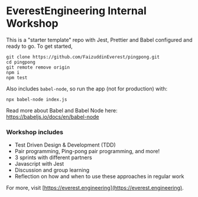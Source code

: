 # EverestEngineering Internal Workshop

This is a "starter template" repo with Jest, Prettier and Babel configured and ready to go. To get started,

```shell
git clone https://github.com/FaizuddinEverest/pingpong.git
cd pingpong
git remote remove origin
npm i
npm test
```

Also includes `babel-node`, so run the app (not for production) with:
```shell
npx babel-node index.js
```

Read more about Babel and Babel Node here: https://babeljs.io/docs/en/babel-node

### Workshop includes
- Test Driven Design & Development (TDD)
- Pair programming, Ping-pong pair programming, and more!
- 3 sprints with different partners
- Javascript with Jest
- Discussion and group learning
- Reflection on how and when to use these approaches in regular work


For more, visit [https://everest.engineering](https://everest.engineering).
